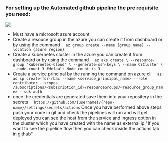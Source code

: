 ### For setting up the Automated github pipeline the pre requisite you need:
![](/home/knoldus/Documents/sdk/deploy_springboot_application_to_azure_kubernetes/Diagram.png)
* Must have a microsoft azure account 
* Create a resouce group in the azure you can create it from dashboard or by using the command
`  az group create --name {group name} --location {azure region}`
* Create a kubernetes cluster in the azure you can create it from dashboard or by using the command
`  az aks create \
  --resource-group "Kubernetes-Cloud" \
  --generate-ssh-keys \
  --name CSCluster \
  --node-count 3 #default Node count is 3`
* Create a service principal by the running the command on azure cli
`  az ad sp create-for-rbac --name <service_principal_name> --role contributor --scopes /subscriptions/<subscription_id>/resourceGroups/<resource_group_name> --sdk-auth`
* once the credentials are generated save them into your repositery in the secrets
`  https://github.com/{username}/{repo-name}/settings/secrets/actions`
Once you have performed above steps push your code in git and check the pipelines will run and will get deployed you can see the host from the service and ingress option in the cluster which you have created with the name as external ip
"If you want to see the pipeline flow then you can check inside the actions tab in github"